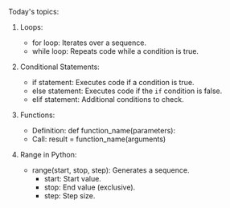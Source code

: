 Today's topics:

1. Loops:
   - for loop: Iterates over a sequence.
   - while loop: Repeats code while a condition is true.

2. Conditional Statements:
   - if statement: Executes code if a condition is true.
   - else statement: Executes code if the `if` condition is false.
   - elif statement: Additional conditions to check.

3. Functions:
   - Definition: def function_name(parameters):
   - Call: result = function_name(arguments)

4. Range in Python:
   - range(start, stop, step): Generates a sequence.
     - start: Start value.
     - stop: End value (exclusive).
     - step: Step size.
